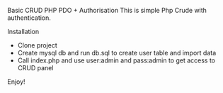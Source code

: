 Basic CRUD PHP PDO + Authorisation
This is simple Php Crude with authentication.

Installation

- Clone project
- Create mysql db and run db.sql to create user table and import data
- Call index.php and use user:admin and pass:admin to get access to CRUD panel

Enjoy!


